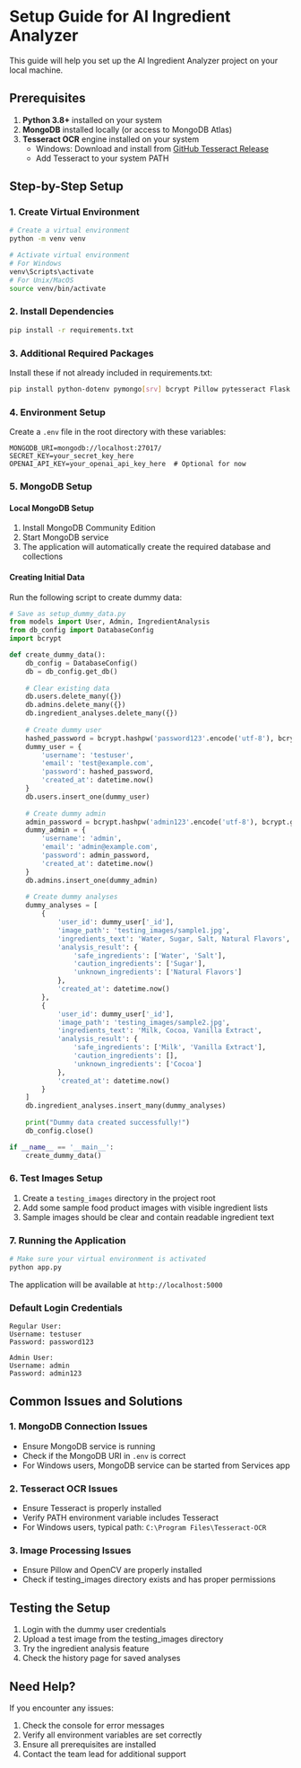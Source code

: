 # Setup Guide for AI Ingredient Analyzer

This guide will help you set up the AI Ingredient Analyzer project on your local machine.

## Prerequisites

1. **Python 3.8+** installed on your system
2. **MongoDB** installed locally (or access to MongoDB Atlas)
3. **Tesseract OCR** engine installed on your system
   - Windows: Download and install from [GitHub Tesseract Release](https://github.com/UB-Mannheim/tesseract/wiki)
   - Add Tesseract to your system PATH

## Step-by-Step Setup

### 1. Create Virtual Environment
```bash
# Create a virtual environment
python -m venv venv

# Activate virtual environment
# For Windows
venv\Scripts\activate
# For Unix/MacOS
source venv/bin/activate
```

### 2. Install Dependencies
```bash
pip install -r requirements.txt
```

### 3. Additional Required Packages
Install these if not already included in requirements.txt:
```bash
pip install python-dotenv pymongo[srv] bcrypt Pillow pytesseract Flask Werkzeug
```

### 4. Environment Setup
Create a `.env` file in the root directory with these variables:
```
MONGODB_URI=mongodb://localhost:27017/
SECRET_KEY=your_secret_key_here
OPENAI_API_KEY=your_openai_api_key_here  # Optional for now
```

### 5. MongoDB Setup

#### Local MongoDB Setup
1. Install MongoDB Community Edition
2. Start MongoDB service
3. The application will automatically create the required database and collections

#### Creating Initial Data
Run the following script to create dummy data:

```python
# Save as setup_dummy_data.py
from models import User, Admin, IngredientAnalysis
from db_config import DatabaseConfig
import bcrypt

def create_dummy_data():
    db_config = DatabaseConfig()
    db = db_config.get_db()
    
    # Clear existing data
    db.users.delete_many({})
    db.admins.delete_many({})
    db.ingredient_analyses.delete_many({})
    
    # Create dummy user
    hashed_password = bcrypt.hashpw('password123'.encode('utf-8'), bcrypt.gensalt())
    dummy_user = {
        'username': 'testuser',
        'email': 'test@example.com',
        'password': hashed_password,
        'created_at': datetime.now()
    }
    db.users.insert_one(dummy_user)
    
    # Create dummy admin
    admin_password = bcrypt.hashpw('admin123'.encode('utf-8'), bcrypt.gensalt())
    dummy_admin = {
        'username': 'admin',
        'email': 'admin@example.com',
        'password': admin_password,
        'created_at': datetime.now()
    }
    db.admins.insert_one(dummy_admin)
    
    # Create dummy analyses
    dummy_analyses = [
        {
            'user_id': dummy_user['_id'],
            'image_path': 'testing_images/sample1.jpg',
            'ingredients_text': 'Water, Sugar, Salt, Natural Flavors',
            'analysis_result': {
                'safe_ingredients': ['Water', 'Salt'],
                'caution_ingredients': ['Sugar'],
                'unknown_ingredients': ['Natural Flavors']
            },
            'created_at': datetime.now()
        },
        {
            'user_id': dummy_user['_id'],
            'image_path': 'testing_images/sample2.jpg',
            'ingredients_text': 'Milk, Cocoa, Vanilla Extract',
            'analysis_result': {
                'safe_ingredients': ['Milk', 'Vanilla Extract'],
                'caution_ingredients': [],
                'unknown_ingredients': ['Cocoa']
            },
            'created_at': datetime.now()
        }
    ]
    db.ingredient_analyses.insert_many(dummy_analyses)
    
    print("Dummy data created successfully!")
    db_config.close()

if __name__ == '__main__':
    create_dummy_data()
```

### 6. Test Images Setup
1. Create a `testing_images` directory in the project root
2. Add some sample food product images with visible ingredient lists
3. Sample images should be clear and contain readable ingredient text

### 7. Running the Application
```bash
# Make sure your virtual environment is activated
python app.py
```

The application will be available at `http://localhost:5000`

### Default Login Credentials
```
Regular User:
Username: testuser
Password: password123

Admin User:
Username: admin
Password: admin123
```

## Common Issues and Solutions

### 1. MongoDB Connection Issues
- Ensure MongoDB service is running
- Check if the MongoDB URI in `.env` is correct
- For Windows users, MongoDB service can be started from Services app

### 2. Tesseract OCR Issues
- Ensure Tesseract is properly installed
- Verify PATH environment variable includes Tesseract
- For Windows users, typical path: `C:\Program Files\Tesseract-OCR`

### 3. Image Processing Issues
- Ensure Pillow and OpenCV are properly installed
- Check if testing_images directory exists and has proper permissions

## Testing the Setup

1. Login with the dummy user credentials
2. Upload a test image from the testing_images directory
3. Try the ingredient analysis feature
4. Check the history page for saved analyses

## Need Help?
If you encounter any issues:
1. Check the console for error messages
2. Verify all environment variables are set correctly
3. Ensure all prerequisites are installed
4. Contact the team lead for additional support
